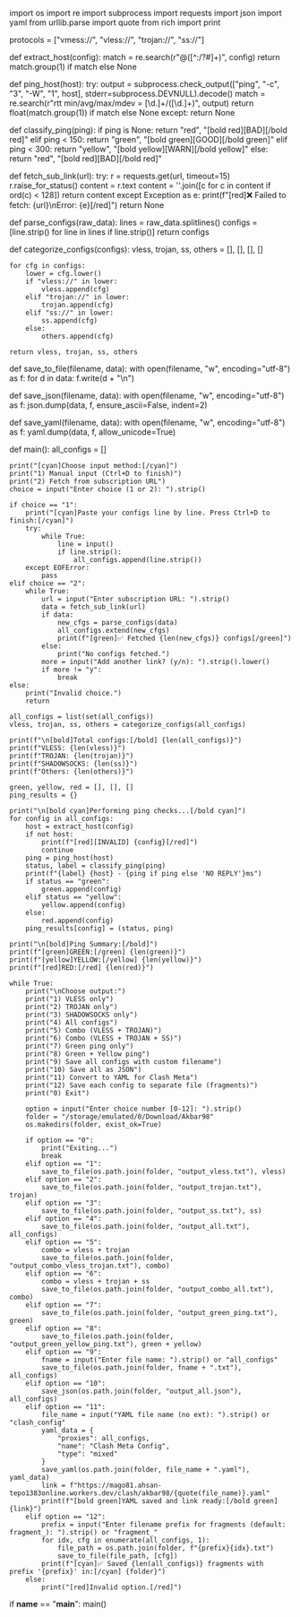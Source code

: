 import os
import re
import subprocess
import requests
import json
import yaml
from urllib.parse import quote
from rich import print

protocols = ["vmess://", "vless://", "trojan://", "ss://"]

def extract_host(config):
    match = re.search(r"@([^:/?#]+)", config)
    return match.group(1) if match else None

def ping_host(host):
    try:
        output = subprocess.check_output(["ping", "-c", "3", "-W", "1", host], stderr=subprocess.DEVNULL).decode()
        match = re.search(r"rtt min/avg/max/mdev = [\d.]+/([\d.]+)", output)
        return float(match.group(1)) if match else None
    except:
        return None

def classify_ping(ping):
    if ping is None:
        return "red", "[bold red][BAD][/bold red]"
    elif ping < 150:
        return "green", "[bold green][GOOD][/bold green]"
    elif ping < 300:
        return "yellow", "[bold yellow][WARN][/bold yellow]"
    else:
        return "red", "[bold red][BAD][/bold red]"

def fetch_sub_link(url):
    try:
        r = requests.get(url, timeout=15)
        r.raise_for_status()
        content = r.text
        content = ''.join([c for c in content if ord(c) < 128])
        return content
    except Exception as e:
        print(f"[red]❌ Failed to fetch: {url}\nError: {e}[/red]")
        return None

def parse_configs(raw_data):
    lines = raw_data.splitlines()
    configs = [line.strip() for line in lines if line.strip()]
    return configs

def categorize_configs(configs):
    vless, trojan, ss, others = [], [], [], []

    for cfg in configs:
        lower = cfg.lower()
        if "vless://" in lower:
            vless.append(cfg)
        elif "trojan://" in lower:
            trojan.append(cfg)
        elif "ss://" in lower:
            ss.append(cfg)
        else:
            others.append(cfg)

    return vless, trojan, ss, others

def save_to_file(filename, data):
    with open(filename, "w", encoding="utf-8") as f:
        for d in data:
            f.write(d + "\n")

def save_json(filename, data):
    with open(filename, "w", encoding="utf-8") as f:
        json.dump(data, f, ensure_ascii=False, indent=2)

def save_yaml(filename, data):
    with open(filename, "w", encoding="utf-8") as f:
        yaml.dump(data, f, allow_unicode=True)

def main():
    all_configs = []

    print("[cyan]Choose input method:[/cyan]")
    print("1) Manual input (Ctrl+D to finish)")
    print("2) Fetch from subscription URL")
    choice = input("Enter choice (1 or 2): ").strip()

    if choice == "1":
        print("[cyan]Paste your configs line by line. Press Ctrl+D to finish:[/cyan]")
        try:
            while True:
                line = input()
                if line.strip():
                    all_configs.append(line.strip())
        except EOFError:
            pass
    elif choice == "2":
        while True:
            url = input("Enter subscription URL: ").strip()
            data = fetch_sub_link(url)
            if data:
                new_cfgs = parse_configs(data)
                all_configs.extend(new_cfgs)
                print(f"[green]✅ Fetched {len(new_cfgs)} configs[/green]")
            else:
                print("No configs fetched.")
            more = input("Add another link? (y/n): ").strip().lower()
            if more != "y":
                break
    else:
        print("Invalid choice.")
        return

    all_configs = list(set(all_configs))
    vless, trojan, ss, others = categorize_configs(all_configs)

    print(f"\n[bold]Total configs:[/bold] {len(all_configs)}")
    print(f"VLESS: {len(vless)}")
    print(f"TROJAN: {len(trojan)}")
    print(f"SHADOWSOCKS: {len(ss)}")
    print(f"Others: {len(others)}")

    green, yellow, red = [], [], []
    ping_results = {}

    print("\n[bold cyan]Performing ping checks...[/bold cyan]")
    for config in all_configs:
        host = extract_host(config)
        if not host:
            print(f"[red][INVALID] {config}[/red]")
            continue
        ping = ping_host(host)
        status, label = classify_ping(ping)
        print(f"{label} {host} - {ping if ping else 'NO REPLY'}ms")
        if status == "green":
            green.append(config)
        elif status == "yellow":
            yellow.append(config)
        else:
            red.append(config)
        ping_results[config] = (status, ping)

    print("\n[bold]Ping Summary:[/bold]")
    print(f"[green]GREEN:[/green] {len(green)}")
    print(f"[yellow]YELLOW:[/yellow] {len(yellow)}")
    print(f"[red]RED:[/red] {len(red)}")

    while True:
        print("\nChoose output:")
        print("1) VLESS only")
        print("2) TROJAN only")
        print("3) SHADOWSOCKS only")
        print("4) All configs")
        print("5) Combo (VLESS + TROJAN)")
        print("6) Combo (VLESS + TROJAN + SS)")
        print("7) Green ping only")
        print("8) Green + Yellow ping")
        print("9) Save all configs with custom filename")
        print("10) Save all as JSON")
        print("11) Convert to YAML for Clash Meta")
        print("12) Save each config to separate file (fragments)")
        print("0) Exit")

        option = input("Enter choice number [0-12]: ").strip()
        folder = "/storage/emulated/0/Download/Akbar98"
        os.makedirs(folder, exist_ok=True)

        if option == "0":
            print("Exiting...")
            break
        elif option == "1":
            save_to_file(os.path.join(folder, "output_vless.txt"), vless)
        elif option == "2":
            save_to_file(os.path.join(folder, "output_trojan.txt"), trojan)
        elif option == "3":
            save_to_file(os.path.join(folder, "output_ss.txt"), ss)
        elif option == "4":
            save_to_file(os.path.join(folder, "output_all.txt"), all_configs)
        elif option == "5":
            combo = vless + trojan
            save_to_file(os.path.join(folder, "output_combo_vless_trojan.txt"), combo)
        elif option == "6":
            combo = vless + trojan + ss
            save_to_file(os.path.join(folder, "output_combo_all.txt"), combo)
        elif option == "7":
            save_to_file(os.path.join(folder, "output_green_ping.txt"), green)
        elif option == "8":
            save_to_file(os.path.join(folder, "output_green_yellow_ping.txt"), green + yellow)
        elif option == "9":
            fname = input("Enter file name: ").strip() or "all_configs"
            save_to_file(os.path.join(folder, fname + ".txt"), all_configs)
        elif option == "10":
            save_json(os.path.join(folder, "output_all.json"), all_configs)
        elif option == "11":
            file_name = input("YAML file name (no ext): ").strip() or "clash_config"
            yaml_data = {
                "proxies": all_configs,
                "name": "Clash Meta Config",
                "type": "mixed"
            }
            save_yaml(os.path.join(folder, file_name + ".yaml"), yaml_data)
            link = f"https://mago81.ahsan-tepo1383online.workers.dev/clash/akbar98/{quote(file_name)}.yaml"
            print(f"[bold green]YAML saved and link ready:[/bold green] {link}")
        elif option == "12":
            prefix = input("Enter filename prefix for fragments (default: fragment_): ").strip() or "fragment_"
            for idx, cfg in enumerate(all_configs, 1):
                file_path = os.path.join(folder, f"{prefix}{idx}.txt")
                save_to_file(file_path, [cfg])
            print(f"[cyan]✅ Saved {len(all_configs)} fragments with prefix '{prefix}' in:[/cyan] {folder}")
        else:
            print("[red]Invalid option.[/red]")

if __name__ == "__main__":
    main()
